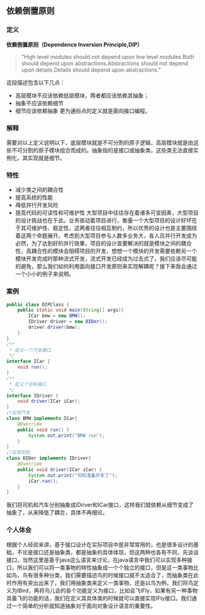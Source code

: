 ## 依赖倒置原则

### 定义
**依赖倒置原则（Dependence Inversion Principle,DIP）**
> “High level modules should not depend upon low level modules.Both should depend upon abstractions.Abstractions should not depend upon details.Details should depend upon abstractions.”

这段描述包含以下几点：
- 高层模块不应该依赖低层模块，两者都应该依赖其抽象；
- 抽象不应该依赖细节
- 细节应该依赖抽象
更为通俗点的定义就是面向接口编程。

### 解释
需要对以上定义说明以下，底层模块就是不可分割的原子逻辑，高层模块就是由这些不可分割的原子模块组合而成的。抽象指的是接口或抽象类，这些类无法直接实例化，其实现就是细节。

### 特性
- 减少类之间的耦合性
- 提高系统的性能
- 降低并行开发风险
- 提高代码的可读性和可维护性
大型项目中往往存在着诸多可变因素，大型项目的设计挑战也在于此。业务驱动着项目进行，衡量一个大型项目的设计好坏在于其可维护性、稳定性，这两者往往相互制约，所以优秀的设计也是主要围绕着这两个命题展开。考虑到大型项目参与人数多业务大，各人员并行开发成为必然，为了达到好的并行效果，项目的设计首要解决的就是模块之间的耦合性，高耦合性的模块会阻碍项目的开发，想想一个模块的开发需要依赖另一个模块开发完成时那种流式开发，流式开发已经成为过去式了，我们应该尽可能的避免，那么我们如何利用面向接口开发原则来实现解耦呢？接下来我会通过一个小小的例子来说明。

### 案例
```java
public class DIPClass {
    public static void main(String[] args){
        ICar bmw = new BMW();
        IDriver driver = new DIDer();
        driver.driver(bmw);
    }
}
/**
 * 定义一个汽车接口
 */
interface ICar {
    void run();
}
/**
 * 定义个司机接口
 */
interface IDriver {
    void driver(ICar iCar);
}
//实现汽车
class BMW implements ICar{
    @Override
    public void run() {
        System.out.print("BMW run");
    }
}
//实现司机
class DIDer implements IDriver{
    @Override
    public void driver(ICar iCar) {
        System.out.print("司机准备开车了");
        iCar.run();
    }
}
```
我们将司机和汽车分别抽象成IDriver和ICar接口，这样我们就依赖从细节变成了抽象了，从来降低了耦合，具体不再细论。

### 个人体会
根据个人经验来讲，基于接口设计在实际项目中是非常常用的，也是很多设计的基础，不论是接口还是抽象类，都是抽象的具体体现，但这两种也各有不同，先谈谈接口，当然这里是基于java这么语言来讨论，在java语言中我们可以实现多种接口，所以我们可以将一类事物的特性抽象成一个个独立的接口，但是这一类事物比如鸟，鸟有很多种分类，我们需要描述鸟的时候接口就不太适合了，而抽象类在此时作用有突出出来了，我们用抽象类来定义一类事物，还是以鸟为例，我们将鸟定义为IBird，再将鸟儿会的各个功能定义为接口，比如会飞IFly，如果有另一种事物具备飞的功能的话，我们在定义其具体类的时候就可以直接实现IFly接口。我们通过一个简单的分析就知道抽象对于面向对象设计语言的重要性。